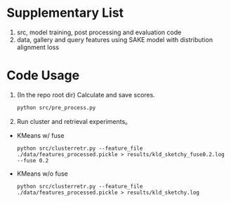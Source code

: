 # Supplementary List

1. src, model training, post processing and evaluation code
2. data, gallery and query features using SAKE model with distribution alignment loss

# Code Usage

1. (In the repo root dir) Calculate and save scores.
    ```
    python src/pre_process.py
    ```

2. Run cluster and retrieval experiments。
* KMeans w/ fuse
    ```
    python src/clusterretr.py --feature_file ./data/features_processed.pickle > results/kld_sketchy_fuse0.2.log --fuse 0.2
    ```

* KMeans w/o fuse
    ```
    python src/clusterretr.py --feature_file ./data/features_processed.pickle > results/kld_sketchy.log
    ```
